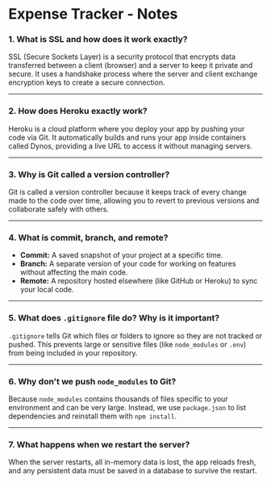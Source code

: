 # Expense Tracker - Notes

### 1. What is SSL and how does it work exactly?

SSL (Secure Sockets Layer) is a security protocol that encrypts data transferred between a client (browser) and a server to keep it private and secure. It uses a handshake process where the server and client exchange encryption keys to create a secure connection.

---

### 2. How does Heroku exactly work?

Heroku is a cloud platform where you deploy your app by pushing your code via Git. It automatically builds and runs your app inside containers called Dynos, providing a live URL to access it without managing servers.

---

### 3. Why is Git called a version controller?

Git is called a version controller because it keeps track of every change made to the code over time, allowing you to revert to previous versions and collaborate safely with others.

---

### 4. What is commit, branch, and remote?

- **Commit:** A saved snapshot of your project at a specific time.  
- **Branch:** A separate version of your code for working on features without affecting the main code.  
- **Remote:** A repository hosted elsewhere (like GitHub or Heroku) to sync your local code.

---

### 5. What does `.gitignore` file do? Why is it important?

`.gitignore` tells Git which files or folders to ignore so they are not tracked or pushed. This prevents large or sensitive files (like `node_modules` or `.env`) from being included in your repository.

---

### 6. Why don't we push `node_modules` to Git?

Because `node_modules` contains thousands of files specific to your environment and can be very large. Instead, we use `package.json` to list dependencies and reinstall them with `npm install`.

---

### 7. What happens when we restart the server?

When the server restarts, all in-memory data is lost, the app reloads fresh, and any persistent data must be saved in a database to survive the restart.
